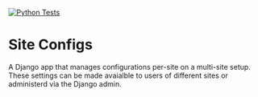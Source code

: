 [![Python Tests](https://github.com/renderbox/django-site-configs/actions/workflows/python-test.yml/badge.svg)](https://github.com/renderbox/django-site-configs/actions/workflows/python-test.yml)

# Site Configs

A Django app that manages configurations per-site on a multi-site setup. These settings can be made avaialble to users of different sites or administerd via the Django admin.
